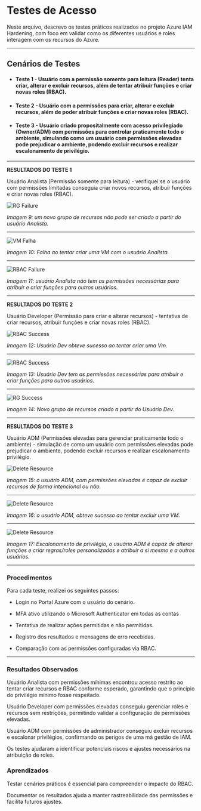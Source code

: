 # Testes de Acesso

Neste arquivo, descrevo os testes práticos realizados no projeto Azure IAM Hardening, com foco em validar como os diferentes usuários e roles interagem com os recursos do Azure.

---

## Cenários de Testes

* #### Teste 1 - Usuário com a permissão somente para leitura (Reader) tenta criar, alterar e excluir recursos, além de tentar atribuir funções e criar novas roles (RBAC).

* #### Teste 2 - Usuário com a permissões para criar, alterar e excluir recursos, além de poder atribuir funções e criar novas roles (RBAC).

* #### Teste 3 - Usuário criado propositalmente com acesso privilegiado (Owner/ADM) com permissões para controlar praticamente todo o ambiente, simulando como um usuário com permissões elevadas pode prejudicar o ambiente, podendo excluir recursos e realizar escalonamento de privilégio. 

---

**RESULTADOS DO TESTE 1** 

Usuário Analista (Permissão somente para leitura) - verifiquei se o usuário com permissões limitadas conseguia criar novos recursos, atribuir funções e criar novas roles (RBAC).

![RG Failure](../images/access_test/Failure/RG_Failure.png)

*Imagem 9: um novo grupo de recursos não pode ser criado a partir do usuário Analista.*

---

![VM Falha](../images/access_test/Failure/VM_Failure.png)

*Imagem 10: Falha ao tentar criar uma VM com o usuário Analista.*

---

![RBAC Failure](../images/access_test/Failure/RBAC_Failure.png)

*Imagem 11: usuário Analista não tem as permissões necessárias para atribuir e criar funções para outros usuários.*

---

**RESULTADOS DO TESTE 2**

 Usuário Developer (Permissão para criar e alterar recursos) - tentativa de criar recursos, atribuir funções e criar novas roles (RBAC).

![RBAC Success](../images/access_test/Success/Vm_Success.png)

*Imagem 12: Usuário Dev obteve sucesso ao tentar criar uma Vm.*

---

![RBAC Success](../images/access_test/Success/RBAC_Success.png)

*Imagem 13: Usuário Dev tem as permissões necessárias para atribuir e criar funções para outros usuários.*

---

![RG Success](../images/access_test/Success/RG_Success.png)

*Imagem 14: Novo grupo de recursos criado a partir do Usuário Dev.*

---

**RESULTADOS DO TESTE 3**

 Usuário ADM (Permissões elevadas para gerenciar praticamente todo o ambiente) - simulação de como um usuário com permissões elevadas pode prejudicar o ambiente, podendo excluir recursos e realizar escalonamento privilégio.

![Delete Resource](../images/privilege_user/delete_resource.png)

*Imagem 15: o usuário ADM, com permissões elevadas é capaz de excluir recursos de forma intencional ou não.*

---

![Delete Resource](../images/privilege_user/delete_result.png)

*Imagem 16: o usuário ADM, obteve sucesso ao tentar excluir uma VM.*

---

![Delete Resource](../images/privilege_user/privilege_escalation.png)

*Imagem 17: Escalonamento de privilégio, o usuário ADM é capaz de alterar funções e criar regras/roles personalizadas e atribuir a si mesmo e a outros usuários.*

---


### Procedimentos

Para cada teste, realizei os seguintes passos:

- Login no Portal Azure com o usuário do cenário.

- MFA ativo utilizando o Microsoft Authenticator em todas as contas

- Tentativa de realizar ações permitidas e não permitidas.

- Registro dos resultados e mensagens de erro recebidas.

- Comparação com as permissões configuradas via RBAC.

---

### Resultados Observados

Usuário Analista com permissões mínimas encontrou acesso restrito ao tentar criar recursos e RBAC conforme esperado, garantindo que o princípio do privilégio mínimo fosse respeitado.

Usuário Developer com permissões elevadas conseguiu gerenciar roles e recursos sem restrições, permitindo validar a configuração de permissões elevadas.

Usuário ADM com permissões de administrador conseguiu excluir recursos e escalonar privilégios, confirmando os perigos de uma má gestão de IAM.

Os testes ajudaram a identificar potenciais riscos e ajustes necessários na atribuição de roles.

### Aprendizados

Testar cenários práticos é essencial para compreender o impacto do RBAC.

Documentar os resultados ajuda a manter rastreabilidade das permissões e facilita futuros ajustes.